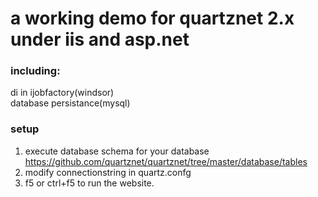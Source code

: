 
# a working demo for quartznet 2.x under iis and asp.net #

### including: ###

  di in ijobfactory(windsor)  
  database persistance(mysql)  

### setup ###

1. execute database schema for your database https://github.com/quartznet/quartznet/tree/master/database/tables
2. modify connectionstring in quartz.confg
3. f5 or ctrl+f5 to run the website.


